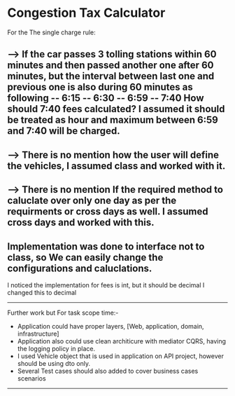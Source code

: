 # Congestion Tax Calculator

For the The single charge rule:

--> If the car passes 3 tolling stations within 60 minutes and then passed another one after 60 minutes,
but the interval between last one and previous one is also during 60 minutes as following
		-- 6:15
		-- 6:30
		-- 6:59
		-- 7:40
How should 7:40 fees calculated? 
I assumed it should be treated as hour and maximum between 6:59 and 7:40 will be charged.
---------------------

--> There is no mention how the user will define the vehicles, I assumed class and worked with it. 
---------------------

--> There is no mention If the required method to caluclate over only one day as per the requirments or cross days as well. 
I assumed cross days and worked with this.
---------------------

Implementation was done to interface not to class, so We can easily change the configurations and caluclations.
----------------------

I noticed the implementation for fees is int, but it should be decimal
I changed this to decimal 

----------------------
Further work but For task scope time:-
- Application could have proper layers, [Web, application, domain, infrastructure]
- Application also could use clean architicure with mediator CQRS, having the logging policy in place.
- I used Vehicle object that is used in application on API project, however should be using dto only. 
- Several Test cases should also added to cover business cases scenarios
----------------------
